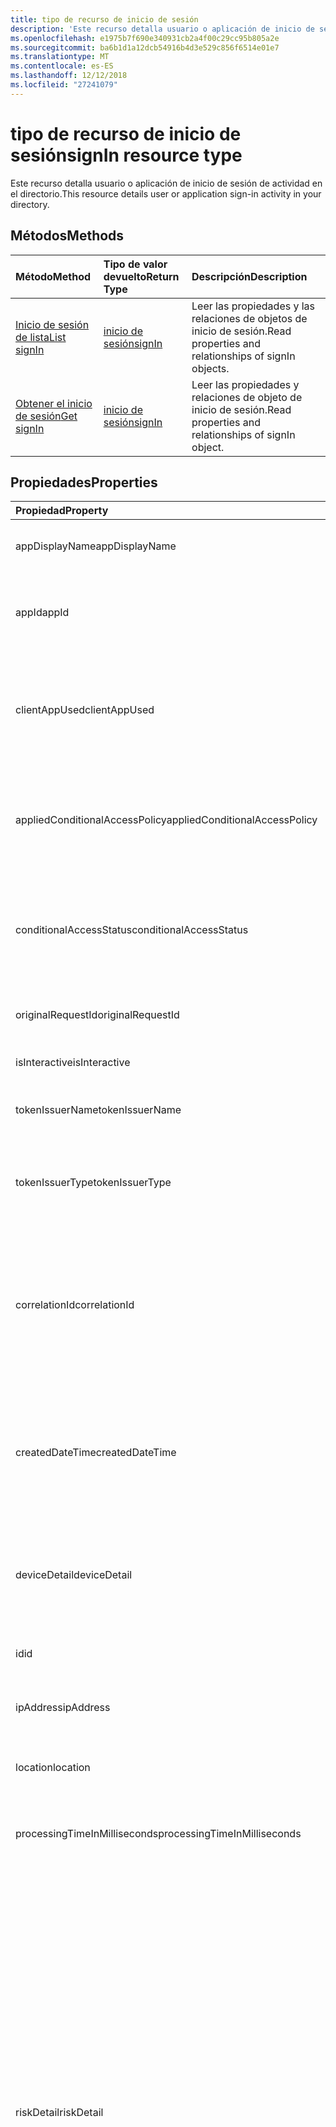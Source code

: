 ```yaml
---
title: tipo de recurso de inicio de sesión
description: 'Este recurso detalla usuario o aplicación de inicio de sesión de actividad en el directorio. '
ms.openlocfilehash: e1975b7f690e340931cb2a4f00c29cc95b805a2e
ms.sourcegitcommit: ba6b1d1a12dcb54916b4d3e529c856f6514e01e7
ms.translationtype: MT
ms.contentlocale: es-ES
ms.lasthandoff: 12/12/2018
ms.locfileid: "27241079"
---
```

# <a name="signin-resource-type"></a><span data-ttu-id="b5f9d-103">tipo de recurso de inicio de sesión</span><span class="sxs-lookup"><span data-stu-id="b5f9d-103">signIn resource type</span></span>
<span data-ttu-id="b5f9d-104">Este recurso detalla usuario o aplicación de inicio de sesión de actividad en el directorio.</span><span class="sxs-lookup"><span data-stu-id="b5f9d-104">This resource details user or application sign-in activity in your directory.</span></span> 

## <a name="methods"></a><span data-ttu-id="b5f9d-105">Métodos</span><span class="sxs-lookup"><span data-stu-id="b5f9d-105">Methods</span></span>

| <span data-ttu-id="b5f9d-106">Método</span><span class="sxs-lookup"><span data-stu-id="b5f9d-106">Method</span></span>           | <span data-ttu-id="b5f9d-107">Tipo de valor devuelto</span><span class="sxs-lookup"><span data-stu-id="b5f9d-107">Return Type</span></span>    |<span data-ttu-id="b5f9d-108">Descripción</span><span class="sxs-lookup"><span data-stu-id="b5f9d-108">Description</span></span>|
|:---------------|:--------|:----------|
|[<span data-ttu-id="b5f9d-109">Inicio de sesión de lista</span><span class="sxs-lookup"><span data-stu-id="b5f9d-109">List signIn</span></span>](../api/signin-list.md) | [<span data-ttu-id="b5f9d-110">inicio de sesión</span><span class="sxs-lookup"><span data-stu-id="b5f9d-110">signIn</span></span>](signin.md) |<span data-ttu-id="b5f9d-111">Leer las propiedades y las relaciones de objetos de inicio de sesión.</span><span class="sxs-lookup"><span data-stu-id="b5f9d-111">Read properties and relationships of signIn objects.</span></span>|
|[<span data-ttu-id="b5f9d-112">Obtener el inicio de sesión</span><span class="sxs-lookup"><span data-stu-id="b5f9d-112">Get signIn</span></span>](../api/signin-get.md) | [<span data-ttu-id="b5f9d-113">inicio de sesión</span><span class="sxs-lookup"><span data-stu-id="b5f9d-113">signIn</span></span>](signin.md) |<span data-ttu-id="b5f9d-114">Leer las propiedades y relaciones de objeto de inicio de sesión.</span><span class="sxs-lookup"><span data-stu-id="b5f9d-114">Read properties and relationships of signIn object.</span></span>|

## <a name="properties"></a><span data-ttu-id="b5f9d-115">Propiedades</span><span class="sxs-lookup"><span data-stu-id="b5f9d-115">Properties</span></span>
| <span data-ttu-id="b5f9d-116">Propiedad</span><span class="sxs-lookup"><span data-stu-id="b5f9d-116">Property</span></span>     | <span data-ttu-id="b5f9d-117">Tipo</span><span class="sxs-lookup"><span data-stu-id="b5f9d-117">Type</span></span>   |<span data-ttu-id="b5f9d-118">Descripción</span><span class="sxs-lookup"><span data-stu-id="b5f9d-118">Description</span></span>|
|:---------------|:--------|:----------|
|<span data-ttu-id="b5f9d-119">appDisplayName</span><span class="sxs-lookup"><span data-stu-id="b5f9d-119">appDisplayName</span></span>|<span data-ttu-id="b5f9d-120">String</span><span class="sxs-lookup"><span data-stu-id="b5f9d-120">String</span></span>|<span data-ttu-id="b5f9d-121">Hace referencia al nombre de la aplicación que se muestra en el Portal de Azure.</span><span class="sxs-lookup"><span data-stu-id="b5f9d-121">Refers to the application name displayed in the Azure Portal.</span></span>|
|<span data-ttu-id="b5f9d-122">appId</span><span class="sxs-lookup"><span data-stu-id="b5f9d-122">appId</span></span>|<span data-ttu-id="b5f9d-123">cadena</span><span class="sxs-lookup"><span data-stu-id="b5f9d-123">String</span></span>|<span data-ttu-id="b5f9d-124">Hace referencia a los GUID único que representa el identificador de aplicación en Azure Active Directory.</span><span class="sxs-lookup"><span data-stu-id="b5f9d-124">Refers to the Unique GUID representing Application Id in the Azure Active Directory.</span></span>|
|<span data-ttu-id="b5f9d-125">clientAppUsed</span><span class="sxs-lookup"><span data-stu-id="b5f9d-125">clientAppUsed</span></span>|<span data-ttu-id="b5f9d-126">String</span><span class="sxs-lookup"><span data-stu-id="b5f9d-126">String</span></span>|<span data-ttu-id="b5f9d-127">Proporciona al cliente heredado usado para inicio de sesión de activty.E.g.</span><span class="sxs-lookup"><span data-stu-id="b5f9d-127">Provides the legacy client used for sign-in activty.E.g.</span></span> <span data-ttu-id="b5f9d-128">incluye el explorador, Active Sync de Exchange, los clientes modernos, IMAP, MAPI, SMTP, POP.</span><span class="sxs-lookup"><span data-stu-id="b5f9d-128">includes Browser, Exchange Active Sync,Modern clients, IMAP, MAPI, SMTP, POP.</span></span>|
|<span data-ttu-id="b5f9d-129">appliedConditionalAccessPolicy</span><span class="sxs-lookup"><span data-stu-id="b5f9d-129">appliedConditionalAccessPolicy</span></span>|<span data-ttu-id="b5f9d-130">colección de [conditionalAccessPolicy](conditionalaccesspolicy.md)</span><span class="sxs-lookup"><span data-stu-id="b5f9d-130">[conditionalAccessPolicy](conditionalaccesspolicy.md) collection</span></span>|<span data-ttu-id="b5f9d-131">Proporciona una lista de las directivas de acceso condicional que se desencadenan por la actividad de inicio de sesión correspondiente.</span><span class="sxs-lookup"><span data-stu-id="b5f9d-131">Provides a list of conditional access policies that are triggered by the corresponding sign-in activity.</span></span>|
|<span data-ttu-id="b5f9d-132">conditionalAccessStatus</span><span class="sxs-lookup"><span data-stu-id="b5f9d-132">conditionalAccessStatus</span></span>|<span data-ttu-id="b5f9d-133">string</span><span class="sxs-lookup"><span data-stu-id="b5f9d-133">string</span></span>| <span data-ttu-id="b5f9d-134">Proporciona el estado de la directiva de acceso condicional desencadenada.</span><span class="sxs-lookup"><span data-stu-id="b5f9d-134">Provides the status of the conditional access policy triggered.</span></span> <span data-ttu-id="b5f9d-135">Los valores posibles son: `success`, `failure`, `notApplied` y `unknownFutureValue`.</span><span class="sxs-lookup"><span data-stu-id="b5f9d-135">Possible values are: `success`, `failure`, `notApplied`, `unknownFutureValue`.</span></span>|
|<span data-ttu-id="b5f9d-136">originalRequestId</span><span class="sxs-lookup"><span data-stu-id="b5f9d-136">originalRequestId</span></span>|<span data-ttu-id="b5f9d-137">String</span><span class="sxs-lookup"><span data-stu-id="b5f9d-137">String</span></span>|<span data-ttu-id="b5f9d-138">El identificador de la solicitud de la primera solicitud en la secuencia de autenticación.</span><span class="sxs-lookup"><span data-stu-id="b5f9d-138">The request id of the first request in the authentication sequence.</span></span>|
|<span data-ttu-id="b5f9d-139">isInteractive</span><span class="sxs-lookup"><span data-stu-id="b5f9d-139">isInteractive</span></span>|<span data-ttu-id="b5f9d-140">Booleano</span><span class="sxs-lookup"><span data-stu-id="b5f9d-140">Boolean</span></span>|<span data-ttu-id="b5f9d-141">Indica si un inicio de sesión es interactivo o no.</span><span class="sxs-lookup"><span data-stu-id="b5f9d-141">Indicates if a signIn is interactive or not.</span></span>|
|<span data-ttu-id="b5f9d-142">tokenIssuerName</span><span class="sxs-lookup"><span data-stu-id="b5f9d-142">tokenIssuerName</span></span>|<span data-ttu-id="b5f9d-143">String</span><span class="sxs-lookup"><span data-stu-id="b5f9d-143">String</span></span>|<span data-ttu-id="b5f9d-144">Nombre de la identidad del proveedor (por ejemplo, sts.microsoft.com)</span><span class="sxs-lookup"><span data-stu-id="b5f9d-144">Name of the identity Provider (e.g. sts.microsoft.com)</span></span>|
|<span data-ttu-id="b5f9d-145">tokenIssuerType</span><span class="sxs-lookup"><span data-stu-id="b5f9d-145">tokenIssuerType</span></span>|<span data-ttu-id="b5f9d-146">String</span><span class="sxs-lookup"><span data-stu-id="b5f9d-146">String</span></span>|<span data-ttu-id="b5f9d-147">Proporciona el tipo de identityProvider.</span><span class="sxs-lookup"><span data-stu-id="b5f9d-147">Provides the type of identityProvider.</span></span> <span data-ttu-id="b5f9d-148">Los valores posibles son `AzureAD`, `ADFederationServices`, `UnknownFutureValue`.</span><span class="sxs-lookup"><span data-stu-id="b5f9d-148">Possible values are `AzureAD`, `ADFederationServices`, `UnknownFutureValue`.</span></span>|
|<span data-ttu-id="b5f9d-149">correlationId</span><span class="sxs-lookup"><span data-stu-id="b5f9d-149">correlationId</span></span>|<span data-ttu-id="b5f9d-150">String</span><span class="sxs-lookup"><span data-stu-id="b5f9d-150">String</span></span>|<span data-ttu-id="b5f9d-151">Hace referencia al identificador que se envía desde el cliente cuando se inicia en el inicio de sesión.</span><span class="sxs-lookup"><span data-stu-id="b5f9d-151">Refers to the ID that's sent from the client when the sign-in is initiated.</span></span> <span data-ttu-id="b5f9d-152">Esto se usa para solucionar problemas de la actividad de inicio de sesión correspondiente al llamar al departamento de soporte técnico o soporte técnico.</span><span class="sxs-lookup"><span data-stu-id="b5f9d-152">This is used for troubleshooting the corresponding sign-in activity when calling helpdesk or support.</span></span>|
|<span data-ttu-id="b5f9d-153">createdDateTime</span><span class="sxs-lookup"><span data-stu-id="b5f9d-153">createdDateTime</span></span>|<span data-ttu-id="b5f9d-154">DateTimeOffset</span><span class="sxs-lookup"><span data-stu-id="b5f9d-154">DateTimeOffset</span></span>|<span data-ttu-id="b5f9d-155">Proporciona la fecha y hora que en el inicio de sesión se ha iniciado.</span><span class="sxs-lookup"><span data-stu-id="b5f9d-155">Provides the date and time the sign-in was initiated.</span></span> <span data-ttu-id="b5f9d-156">El tipo de marca de tiempo es siempre en hora UTC.</span><span class="sxs-lookup"><span data-stu-id="b5f9d-156">The Timestamp type is always in UTC time.</span></span> <span data-ttu-id="b5f9d-157">Por ejemplo, la medianoche UTC del 1 de enero de 2014 sería así: `'2014-01-01T00:00:00Z'`</span><span class="sxs-lookup"><span data-stu-id="b5f9d-157">For example, midnight UTC on Jan 1, 2014 would look like this: `'2014-01-01T00:00:00Z'`</span></span>|
|<span data-ttu-id="b5f9d-158">deviceDetail</span><span class="sxs-lookup"><span data-stu-id="b5f9d-158">deviceDetail</span></span>|[<span data-ttu-id="b5f9d-159">deviceDetail</span><span class="sxs-lookup"><span data-stu-id="b5f9d-159">deviceDetail</span></span>](devicedetail.md)|<span data-ttu-id="b5f9d-160">Proporciona la información del dispositivo desde donde se produjo el inicio de sesión.</span><span class="sxs-lookup"><span data-stu-id="b5f9d-160">Provides the device information from where the sign-in occurred.</span></span> <span data-ttu-id="b5f9d-161">Se inclules información como deviceId, sistema operativo, explorador.</span><span class="sxs-lookup"><span data-stu-id="b5f9d-161">It inclules information like deviceId, OS, browser.</span></span> |
|<span data-ttu-id="b5f9d-162">id</span><span class="sxs-lookup"><span data-stu-id="b5f9d-162">id</span></span>|<span data-ttu-id="b5f9d-163">String</span><span class="sxs-lookup"><span data-stu-id="b5f9d-163">String</span></span>|<span data-ttu-id="b5f9d-164">Indica el identificador único que representa la actividad de inicio de sesión.</span><span class="sxs-lookup"><span data-stu-id="b5f9d-164">Indicates unique ID representing the sign-in activity.</span></span>|
|<span data-ttu-id="b5f9d-165">ipAddress</span><span class="sxs-lookup"><span data-stu-id="b5f9d-165">ipAddress</span></span>|<span data-ttu-id="b5f9d-166">cadena</span><span class="sxs-lookup"><span data-stu-id="b5f9d-166">String</span></span>|<span data-ttu-id="b5f9d-167">Proporciona la dirección IP del cliente desde donde se produjo el inicio de sesión.</span><span class="sxs-lookup"><span data-stu-id="b5f9d-167">Provides the IP address of the client from where the sign-in occurred.</span></span>|
|<span data-ttu-id="b5f9d-168">location</span><span class="sxs-lookup"><span data-stu-id="b5f9d-168">location</span></span>|[<span data-ttu-id="b5f9d-169">signInLocation</span><span class="sxs-lookup"><span data-stu-id="b5f9d-169">signInLocation</span></span>](signinlocation.md)|<span data-ttu-id="b5f9d-170">Proporciona la ciudad, estado y código de país de carta 2 desde donde se produjo el inicio de sesión.</span><span class="sxs-lookup"><span data-stu-id="b5f9d-170">Provides the city, state and 2 letter country code from where the sign-in occurred.</span></span>|
|<span data-ttu-id="b5f9d-171">processingTimeInMilliseconds</span><span class="sxs-lookup"><span data-stu-id="b5f9d-171">processingTimeInMilliseconds</span></span>|<span data-ttu-id="b5f9d-172">Int</span><span class="sxs-lookup"><span data-stu-id="b5f9d-172">Int</span></span>|<span data-ttu-id="b5f9d-173">Proporciona la solicitud de tiempo en milisegundos de STS de AD de procesamiento</span><span class="sxs-lookup"><span data-stu-id="b5f9d-173">Provides the request processing time in milliseconds in AD STS</span></span>|
|<span data-ttu-id="b5f9d-174">riskDetail</span><span class="sxs-lookup"><span data-stu-id="b5f9d-174">riskDetail</span></span>|`riskDetail`|<span data-ttu-id="b5f9d-175">Proporciona la razón de' ' detrás de un estado específico de un usuario arriesgado, inicio de sesión o un evento de riesgo.</span><span class="sxs-lookup"><span data-stu-id="b5f9d-175">Provides the 'reason' behind a specific state of a risky user, sign-in or a risk event.</span></span> <span data-ttu-id="b5f9d-176">Los valores posibles son: `none`, `adminGeneratedTemporaryPassword`, `userPerformedSecuredPasswordChange`, `userPerformedSecuredPasswordReset`, `adminConfirmedSigninSafe`, `aiConfirmedSigninSafe`, `userPassedMFADrivenByRiskBasedPolicy`, `adminDismissedAllRiskForUser`, `adminConfirmedSigninCompromised`, `unknownFutureValue`.</span><span class="sxs-lookup"><span data-stu-id="b5f9d-176">The possible values are: `none`, `adminGeneratedTemporaryPassword`, `userPerformedSecuredPasswordChange`, `userPerformedSecuredPasswordReset`, `adminConfirmedSigninSafe`, `aiConfirmedSigninSafe`, `userPassedMFADrivenByRiskBasedPolicy`, `adminDismissedAllRiskForUser`, `adminConfirmedSigninCompromised`, `unknownFutureValue`.</span></span> <span data-ttu-id="b5f9d-177">El valor `none` significa que ninguna acción se ha realizado hasta el momento en que el usuario o el inicio de sesión.</span><span class="sxs-lookup"><span data-stu-id="b5f9d-177">The value `none` means that no action has been performed on the user or sign-in so far.</span></span> <span data-ttu-id="b5f9d-178">**Nota:** Detalles de esta propiedad sólo están disponibles para los clientes de P2 de Azure AD Premium.</span><span class="sxs-lookup"><span data-stu-id="b5f9d-178">**Note:** Details for this property are only available for Azure AD Premium P2 customers.</span></span> <span data-ttu-id="b5f9d-179">Se devolverán todos los demás clientes `hidden`.</span><span class="sxs-lookup"><span data-stu-id="b5f9d-179">All other customers will be returned `hidden`.</span></span>|
|<span data-ttu-id="b5f9d-180">riskLevelAggregated</span><span class="sxs-lookup"><span data-stu-id="b5f9d-180">riskLevelAggregated</span></span>|`riskLevel`|<span data-ttu-id="b5f9d-181">Proporciona el nivel de riesgo agregada.</span><span class="sxs-lookup"><span data-stu-id="b5f9d-181">Provides the aggregated risk level.</span></span> <span data-ttu-id="b5f9d-182">Los valores posibles son: `none`, `low`, `medium`, `high`, `hidden`, y `unknownFutureValue`.</span><span class="sxs-lookup"><span data-stu-id="b5f9d-182">The possible values are: `none`, `low`, `medium`, `high`, `hidden`, and `unknownFutureValue`.</span></span> <span data-ttu-id="b5f9d-183">El valor `hidden` significa que el usuario o el inicio de sesión no se ha habilitado para protección de la identidad de AD de Azure.</span><span class="sxs-lookup"><span data-stu-id="b5f9d-183">The value `hidden` means the user or sign-in was not enabled for Azure AD Identity Protection.</span></span> <span data-ttu-id="b5f9d-184">**Nota:** Detalles de esta propiedad sólo están disponibles para los clientes de P2 de Azure AD Premium.</span><span class="sxs-lookup"><span data-stu-id="b5f9d-184">**Note:** Details for this property are only available for Azure AD Premium P2 customers.</span></span> <span data-ttu-id="b5f9d-185">Se devolverán todos los demás clientes `hidden`.</span><span class="sxs-lookup"><span data-stu-id="b5f9d-185">All other customers will be returned `hidden`.</span></span>|
|<span data-ttu-id="b5f9d-186">riskLevelDuringSignIn</span><span class="sxs-lookup"><span data-stu-id="b5f9d-186">riskLevelDuringSignIn</span></span>|`riskLevel`|<span data-ttu-id="b5f9d-187">Proporciona el nivel de riesgo durante el inicio de sesión.</span><span class="sxs-lookup"><span data-stu-id="b5f9d-187">Provides the risk level during sign-in.</span></span> <span data-ttu-id="b5f9d-188">Los valores posibles son: `none`, `low`, `medium`, `high`, `hidden`, y `unknownFutureValue`.</span><span class="sxs-lookup"><span data-stu-id="b5f9d-188">The possible values are: `none`, `low`, `medium`, `high`, `hidden`, and `unknownFutureValue`.</span></span> <span data-ttu-id="b5f9d-189">El valor `hidden` significa que el usuario o el inicio de sesión no se ha habilitado para protección de la identidad de AD de Azure.</span><span class="sxs-lookup"><span data-stu-id="b5f9d-189">The value `hidden` means the user or sign-in was not enabled for Azure AD Identity Protection.</span></span> <span data-ttu-id="b5f9d-190">**Nota:** Detalles de esta propiedad sólo están disponibles para los clientes de P2 de Azure AD Premium.</span><span class="sxs-lookup"><span data-stu-id="b5f9d-190">**Note:** Details for this property are only available for Azure AD Premium P2 customers.</span></span> <span data-ttu-id="b5f9d-191">Se devolverán todos los demás clientes `hidden`.</span><span class="sxs-lookup"><span data-stu-id="b5f9d-191">All other customers will be returned `hidden`.</span></span>|
|<span data-ttu-id="b5f9d-192">riskEventTypes</span><span class="sxs-lookup"><span data-stu-id="b5f9d-192">riskEventTypes</span></span>|`riskEventTypes`|<span data-ttu-id="b5f9d-193">Proporciona la lista de tipos de eventos de riesgo asociado con el inicio de sesión.</span><span class="sxs-lookup"><span data-stu-id="b5f9d-193">Provides the list of risk event types associated with the sign-in.</span></span> <span data-ttu-id="b5f9d-194">Los valores posibles son: `unlikelyTravel`, `anonymizedIPAddress`, `maliciousIPAddress`, `unfamiliarFeatures`, `malwareInfectedIPAddress`, `suspiciousIPAddress`, `leakedCredentials`, `investigationsThreatIntelligence`, `generic`, y `unknownFutureValue`.</span><span class="sxs-lookup"><span data-stu-id="b5f9d-194">The possible values are: `unlikelyTravel`, `anonymizedIPAddress`, `maliciousIPAddress`, `unfamiliarFeatures`, `malwareInfectedIPAddress`, `suspiciousIPAddress`, `leakedCredentials`, `investigationsThreatIntelligence`,  `generic`, and `unknownFutureValue`.</span></span>|
|<span data-ttu-id="b5f9d-195">riskState</span><span class="sxs-lookup"><span data-stu-id="b5f9d-195">riskState</span></span>|`riskState`|<span data-ttu-id="b5f9d-196">Proporciona el estado riesgo de un usuario arriesgado, inicio de sesión o un evento de riesgo.</span><span class="sxs-lookup"><span data-stu-id="b5f9d-196">Provides the 'risk state' of a risky user, sign-in or a risk event.</span></span> <span data-ttu-id="b5f9d-197">Los valores posibles son: `none`, `confirmedSafe`, `remediated`, `dismissed`, `atRisk`, `confirmedCompromised`, `unknownFutureValue`.</span><span class="sxs-lookup"><span data-stu-id="b5f9d-197">The possible values are: `none`, `confirmedSafe`, `remediated`, `dismissed`, `atRisk`, `confirmedCompromised`, `unknownFutureValue`.</span></span>|
|<span data-ttu-id="b5f9d-198">mfaDetail</span><span class="sxs-lookup"><span data-stu-id="b5f9d-198">mfaDetail</span></span>|[<span data-ttu-id="b5f9d-199">mfaDetail</span><span class="sxs-lookup"><span data-stu-id="b5f9d-199">mfaDetail</span></span>](mfadetail.md)|<span data-ttu-id="b5f9d-200">Proporciona la MFA relacionadas con la información como es necesario MFA, estado de MFA para el inicio de sesión de correspondiente.</span><span class="sxs-lookup"><span data-stu-id="b5f9d-200">Provides the MFA related information like MFA Required, MFA Status for the corresponding sign-in.</span></span>|
|<span data-ttu-id="b5f9d-201">networkLocationDetail</span><span class="sxs-lookup"><span data-stu-id="b5f9d-201">networkLocationDetail</span></span>|[<span data-ttu-id="b5f9d-202">networkLocationDetail</span><span class="sxs-lookup"><span data-stu-id="b5f9d-202">networkLocationDetail</span></span>](networklocationdetail.md)|<span data-ttu-id="b5f9d-203">Proporciona información detallada acerca de la ubicación de red.</span><span class="sxs-lookup"><span data-stu-id="b5f9d-203">Provides details about the network location.</span></span>|
|<span data-ttu-id="b5f9d-204">riskLevel</span><span class="sxs-lookup"><span data-stu-id="b5f9d-204">riskLevel</span></span>|<span data-ttu-id="b5f9d-205">string</span><span class="sxs-lookup"><span data-stu-id="b5f9d-205">string</span></span>| <span data-ttu-id="b5f9d-206">Proporciona el nivel de riesgo asociado con el inicio de sesión. Los valores posibles son: `low`, `medium`, `high`.</span><span class="sxs-lookup"><span data-stu-id="b5f9d-206">Provides the risk level associated with the sign-in.Possible values are: `low`, `medium`, `high`.</span></span>|
|<span data-ttu-id="b5f9d-207">status</span><span class="sxs-lookup"><span data-stu-id="b5f9d-207">status</span></span>|[<span data-ttu-id="b5f9d-208">signInStatus</span><span class="sxs-lookup"><span data-stu-id="b5f9d-208">signInStatus</span></span>](signinstatus.md)|<span data-ttu-id="b5f9d-209">Proporciona el estado de inicio de sesión.</span><span class="sxs-lookup"><span data-stu-id="b5f9d-209">Provides the sign-in status.</span></span> <span data-ttu-id="b5f9d-210">Los valores posibles son `Success` y `Failure`.</span><span class="sxs-lookup"><span data-stu-id="b5f9d-210">Possible values include `Success` and `Failure`.</span></span>|
|<span data-ttu-id="b5f9d-211">userDisplayName</span><span class="sxs-lookup"><span data-stu-id="b5f9d-211">userDisplayName</span></span>|<span data-ttu-id="b5f9d-212">String</span><span class="sxs-lookup"><span data-stu-id="b5f9d-212">String</span></span>|<span data-ttu-id="b5f9d-213">Indica el nombre del usuario de la presentación.</span><span class="sxs-lookup"><span data-stu-id="b5f9d-213">Indicates the display Name of the User.</span></span>|
|<span data-ttu-id="b5f9d-214">userId</span><span class="sxs-lookup"><span data-stu-id="b5f9d-214">userId</span></span>|<span data-ttu-id="b5f9d-215">String</span><span class="sxs-lookup"><span data-stu-id="b5f9d-215">String</span></span>|<span data-ttu-id="b5f9d-216">Indica el identificador de usuario del usuario.</span><span class="sxs-lookup"><span data-stu-id="b5f9d-216">Indicates the userId of the user.</span></span>|
|<span data-ttu-id="b5f9d-217">userPrincipalName</span><span class="sxs-lookup"><span data-stu-id="b5f9d-217">userPrincipalName</span></span>|<span data-ttu-id="b5f9d-218">String</span><span class="sxs-lookup"><span data-stu-id="b5f9d-218">String</span></span>|<span data-ttu-id="b5f9d-219">Indica el UPN del usuario.</span><span class="sxs-lookup"><span data-stu-id="b5f9d-219">Indicates the UPN of the user.</span></span>|
|<span data-ttu-id="b5f9d-220">resourceDisplayName</span><span class="sxs-lookup"><span data-stu-id="b5f9d-220">resourceDisplayName</span></span>|<span data-ttu-id="b5f9d-221">String</span><span class="sxs-lookup"><span data-stu-id="b5f9d-221">String</span></span>|<span data-ttu-id="b5f9d-222">Indica el nombre del recurso que el usuario inició sesión en</span><span class="sxs-lookup"><span data-stu-id="b5f9d-222">Indicates the name of the resource that the user signed into</span></span>|
|<span data-ttu-id="b5f9d-223">resourceId</span><span class="sxs-lookup"><span data-stu-id="b5f9d-223">resourceId</span></span>|<span data-ttu-id="b5f9d-224">cadena</span><span class="sxs-lookup"><span data-stu-id="b5f9d-224">String</span></span>|<span data-ttu-id="b5f9d-225">Indica el identificador del recurso que el usuario inició sesión en.</span><span class="sxs-lookup"><span data-stu-id="b5f9d-225">Indicates the Id of the resource that the user signed into.</span></span>|
|<span data-ttu-id="b5f9d-226">authenticationMethodsUsed</span><span class="sxs-lookup"><span data-stu-id="b5f9d-226">authenticationMethodsUsed</span></span>|<span data-ttu-id="b5f9d-227">String</span><span class="sxs-lookup"><span data-stu-id="b5f9d-227">String</span></span>|<span data-ttu-id="b5f9d-228">Indica la lista de métodos de autenticación que se usan</span><span class="sxs-lookup"><span data-stu-id="b5f9d-228">Indicates the list of Authentication methods used</span></span>|

## <a name="relationships"></a><span data-ttu-id="b5f9d-229">Relaciones</span><span class="sxs-lookup"><span data-stu-id="b5f9d-229">Relationships</span></span>
<span data-ttu-id="b5f9d-230">Ninguno</span><span class="sxs-lookup"><span data-stu-id="b5f9d-230">None</span></span>


## <a name="json-representation"></a><span data-ttu-id="b5f9d-231">Representación JSON</span><span class="sxs-lookup"><span data-stu-id="b5f9d-231">JSON representation</span></span>

<span data-ttu-id="b5f9d-232">Aquí tiene una representación JSON del recurso.</span><span class="sxs-lookup"><span data-stu-id="b5f9d-232">Here is a JSON representation of the resource.</span></span>

<!-- {
  "blockType": "resource",
  "optionalProperties": [

  ],
  "@odata.type": "microsoft.graph.signIn"
}-->

```json
{
  "id": "String (identifier)",
  "createdDateTime": "String (timestamp)",
  "userDisplayName": "String",
  "userPrincipalName": "String",
  "userId": "String",
  "appDisplayName": "String",
  "appId": "String",
  "ipAddress": "String",
  "clientAppUsed": "String",
  "mfaDetail": {"@odata.type": "microsoft.graph.mfaDetail"},
  "correlationId": "String",
  "conditionalAccessStatus": "string",
  "appliedConditionalAccessPolicy": [{"@odata.type": "microsoft.graph.appliedConditionalAccessPolicy"}],
  "originalRequestId": "String",
  "isInteractive": "String",
  "tokenIssuerName": "String",
  "tokenIssuerType": "String",
  "deviceDetail": {"@odata.type": "microsoft.graph.deviceDetail"},
  "location": {"@odata.type": "microsoft.graph.signInLocation"},
  "riskDetail": "string",
  "riskLevelAggregated": "string",
  "riskLevelDuringSignIn": "string",
  "riskState": "string",
  "riskEventTypes": "string",
  "resourceDisplayName": "string",
  "resourceId": "string",
  "authenticationMethodsUsed": "string",
  "status": {"@odata.type": "microsoft.graph.signInStatus"},
}

```

<!-- uuid: 8fcb5dbc-d5aa-4681-8e31-b001d5168d79
2015-10-25 14:57:30 UTC -->
<!-- {
  "type": "#page.annotation",
  "description": "signIn resource",
  "keywords": "",
  "section": "documentation",
  "tocPath": ""
}-->
